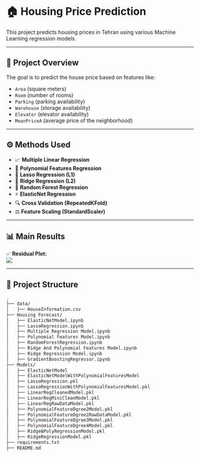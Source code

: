 # 🏠 Housing Price Prediction

This project predicts housing prices in Tehran using various Machine Learning regression models.

---

## 📂 Project Overview

The goal is to predict the house price based on features like:
- `Area` (square meters)
- `Room` (number of rooms)
- `Parking` (parking availability)
- `Warehouse` (storage availability)
- `Elevator` (elevator availability)
- `MeanPriceA` (average price of the neighborhood)

---

## ⚙️ Methods Used

- 📈 **Multiple Linear Regression**
- 📐 **Polynomial Features Regression**
- 🧮 **Lasso Regression (L1)**
- 🧩 **Ridge Regression (L2)**
- 🌲 **Random Forest Regression**
- ⚡ **ElasticNet Regression**
- 🔍 **Cross Validation (RepeatedKFold)**
- ⚖️ **Feature Scaling (StandardScaler)**

---

## 📊 Main Results



✅ **Residual Plot:**  
![](results/plots/residual_plot.png)

---

## 📁 Project Structure

```bash
.
├── data/
│   ├── HouseInformation.csv
├── Housing Forecast/
│   ├── ElasticNetModel.ipynb
│   ├── LassoRegression.ipynb
│   ├── Multiple Regression Model.ipynb
│   ├── Polynomial Features Model.ipynb
│   ├── RandomForestRegression.ipynb
│   ├── Ridge And Polynomial Features Model.ipynb
│   ├── Ridge Regression Model.ipynb
│   ├── GradientBoostingRegressor.ipynb
├── Models/
│   ├── ElasticNetModel
│   ├── ElasticNetModelWithPolynomialFeaturesModel
│   ├── LassoRegression.pkl
│   ├── LassoRegressionWithPolynomialFeaturesModel.pkl
│   ├── LinearRegCleanedModel.pkl
│   ├── LinearRegMiniCleanModel.pkl
│   ├── LinearRegRawDataModel.pkl
│   ├── PolynomialFeatureDgree2Model.pkl
│   ├── PolynomialFeatureDgree2RawDataModel.pkl
│   ├── PolynomialFeatureDgree3Model.pkl
│   ├── PolynomialFeatureDgree4Model.pkl
│   ├── Ridge&PolyRegressionModel.pkl
│   ├── RidgeRegressionModel.pkl
├── requirements.txt
├── README.md
